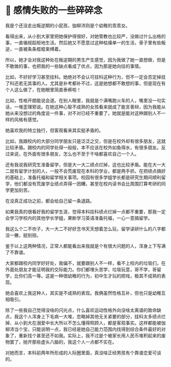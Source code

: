 # 🥀 感情失败的一些碎碎念

我是个还没走出叛逆期的小屁孩，伽柳沛则是个幼稚的乖乖女。

看得出来，从小到大家里把她保护得很好，对她管教也比较严，没做过什么出格的事，一直循规蹈矩地生活。然后她又不愿意过这种枯燥单一的生活，骨子里有些叛逆，一直被条条框框束缚着。

所以，她才会对我这种处在叛逆期的男生产生感觉，因为我做了她一直想做，但是不敢做的事，也把我的一些缺点看成了优点，因为那是她向往的事情。

比如，不好好学习甚至挂科。她绝对不会认可挂科这种行为，但不一定会否定掉挂了科还若无其事的人。尤其是补考都补不过，这是她想都不敢想的事，但是现在有个人这么做了，在她眼里简直泰裤啦！

比如，性格开朗能说会道。在别人眼里，我就是个满嘴跑火车的人，嘴里没一句实话，一堆歪理邪说。在她这种心智不成熟的女孩看来就成了能言善辩，因为我能从她从来没想过的角度说一件事，对不对已经不重要了，她就是能对这种跟别人不一样的风格有感觉。

她喜欢我的特立独行，但客观看来其实挺矛盾的。

比如，我跟校内的大部分同学朋友只是泛泛之交，但是在校外却有很多朋友，这就比较矛盾。跟校内的同学处得一般般，本不应该在校外如鱼得水，有很多朋友。反过来说，在外面有很多朋友，怎么也不至于干啥都喜欢自己一个人。

还有我说我研究生准备留学，但是大一大二绩点烂掉，这也比较矛盾。能在大一大二就有留学计划的人，一般不会荒废现在本科的学业，都是两手抓，在把绩点搞好的基础上，准备托福和留学相关事项。校园有很多学姐学长都是研究生期间顺利留学，他们都没有荒废学业绩点弄得一团糟，甚至在校内读书会比周围打算考研的同学更加刻苦。

在没真正成功之前，都会给自己留一条退路。

如果我真的很看好我的留学生涯，觉得本科挂科绩点烂掉一点都不重要，那我一定会学习学校内的其他学长学姐，果断学习英语准备托福，一心一意搞留学。

我这么个二不坎子，大一大二不好好念书天天想着怎么玩，留学读研什么的八字都没一撇，挺别扭。

鉴于以上这两种情况，正常人都能看出来我就是个有很大问题的人，浑身上下写满了不靠谱。

大家都跟校内同学好好处，我偏不，就要跟别人不一样，看不上校内的垃圾们，在外面处朋友才能证明我的交际能力。你们都埋头苦学，垃圾玩意，哥不学，哥留学，比你们高一等。这是一种很幼稚的行为，初中生才玩的把戏，极其不成熟的表现。

她会喜欢上我这种人，其实是不成熟的表现。我俩虽然性格互补，但也只是幼稚互相吸引。

除了一些我自己觉得没啥的闪光点，什么喜欢运动性格外向没啥太离谱的致命缺点，我这个人浑身上下毛病一大堆，忽略掉其他无关紧要的部分，挂科太多绩点烂掉、从小到大在溺爱中长大所以不怎么懂得照顾人，都是客观事实。这样都能被伽柳沛当个宝，只能说明一点，我已经是她自己能力范围内找得到综合条件最好的对象了，重新找个甚至还不如我。实际上，我不过是个被家长用人民币堆积起来的废物罢了，抛开那些虚头八脑的，我这个人一点都不实在。

对她而言，本科前两年所形成的人际圈里面，真没啥正经男孩有个靠谱恋爱可谈的。

